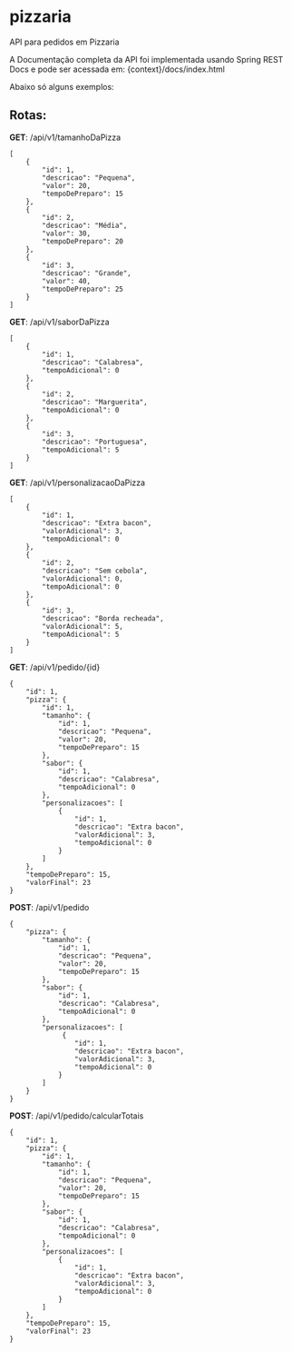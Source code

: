 # pizzaria
API para pedidos em Pizzaria

A Documentação completa da API foi implementada usando Spring REST Docs e pode ser acessada em:
{context}/docs/index.html

Abaixo só alguns exemplos:

Rotas:
------------------
**GET**: /api/v1/tamanhoDaPizza
```
[
    {
        "id": 1,
        "descricao": "Pequena",
        "valor": 20,
        "tempoDePreparo": 15
    },
    {
        "id": 2,
        "descricao": "Média",
        "valor": 30,
        "tempoDePreparo": 20
    },
    {
        "id": 3,
        "descricao": "Grande",
        "valor": 40,
        "tempoDePreparo": 25
    }
]
```

**GET**: /api/v1/saborDaPizza
```
[
    {
        "id": 1,
        "descricao": "Calabresa",
        "tempoAdicional": 0
    },
    {
        "id": 2,
        "descricao": "Marguerita",
        "tempoAdicional": 0
    },
    {
        "id": 3,
        "descricao": "Portuguesa",
        "tempoAdicional": 5
    }
]
```

**GET**: /api/v1/personalizacaoDaPizza
```
[
    {
        "id": 1,
        "descricao": "Extra bacon",
        "valorAdicional": 3,
        "tempoAdicional": 0
    },
    {
        "id": 2,
        "descricao": "Sem cebola",
        "valorAdicional": 0,
        "tempoAdicional": 0
    },
    {
        "id": 3,
        "descricao": "Borda recheada",
        "valorAdicional": 5,
        "tempoAdicional": 5
    }
]
```

**GET**: /api/v1/pedido/{id}
```
{
    "id": 1,
    "pizza": {
        "id": 1,
        "tamanho": {
            "id": 1,
            "descricao": "Pequena",
            "valor": 20,
            "tempoDePreparo": 15
        },
        "sabor": {
            "id": 1,
            "descricao": "Calabresa",
            "tempoAdicional": 0
        },
        "personalizacoes": [
            {
                "id": 1,
                "descricao": "Extra bacon",
                "valorAdicional": 3,
                "tempoAdicional": 0
            }
        ]
    },
    "tempoDePreparo": 15,
    "valorFinal": 23
}
```

**POST**: /api/v1/pedido
```
{
	"pizza": {
		"tamanho": {
	        "id": 1,
	        "descricao": "Pequena",
	        "valor": 20,
	        "tempoDePreparo": 15
    	},
    	"sabor": {
	        "id": 1,
	        "descricao": "Calabresa",
	        "tempoAdicional": 0
	    },
	    "personalizacoes": [
    		 {
		        "id": 1,
		        "descricao": "Extra bacon",
		        "valorAdicional": 3,
		        "tempoAdicional": 0
		    }
	    ]
	}
}
```

**POST**: /api/v1/pedido/calcularTotais
```
{
    "id": 1,
    "pizza": {
        "id": 1,
        "tamanho": {
            "id": 1,
            "descricao": "Pequena",
            "valor": 20,
            "tempoDePreparo": 15
        },
        "sabor": {
            "id": 1,
            "descricao": "Calabresa",
            "tempoAdicional": 0
        },
        "personalizacoes": [
            {
                "id": 1,
                "descricao": "Extra bacon",
                "valorAdicional": 3,
                "tempoAdicional": 0
            }
        ]
    },
    "tempoDePreparo": 15,
    "valorFinal": 23
}
```
